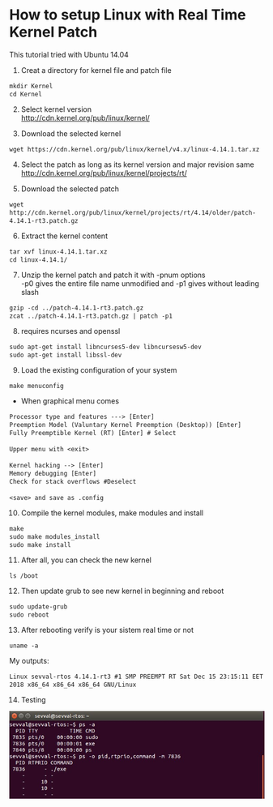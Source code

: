 # How to setup Linux with Real Time Kernel Patch
This tutorial tried with Ubuntu 14.04  

1. Creat a directory for kernel file and patch file
```
mkdir Kernel
cd Kernel
```

2. Select kernel version  
http://cdn.kernel.org/pub/linux/kernel/

3. Download the selected kernel
```
wget https://cdn.kernel.org/pub/linux/kernel/v4.x/linux-4.14.1.tar.xz
```

4. Select the patch as long as its kernel version and major revision same  
http://cdn.kernel.org/pub/linux/kernel/projects/rt/

5. Download the selected patch
```
wget http://cdn.kernel.org/pub/linux/kernel/projects/rt/4.14/older/patch-4.14.1-rt3.patch.gz
```

6. Extract the kernel content
```
tar xvf linux-4.14.1.tar.xz
cd linux-4.14.1/
```

7. Unzip the kernel patch and patch it with -pnum options  
-p0 gives the entire file name unmodified and -p1 gives without leading slash
```
gzip -cd ../patch-4.14.1-rt3.patch.gz 
zcat ../patch-4.14.1-rt3.patch.gz | patch -p1
```

8. requires ncurses and openssl
```
sudo apt-get install libncurses5-dev libncursesw5-dev
sudo apt-get install libssl-dev
```

9. Load the existing configuration of your system
```
make menuconfig
```

* When graphical menu comes
```
Processor type and features ---> [Enter] 
Preemption Model (Valuntary Kernel Preemption (Desktop)) [Enter]
Fully Preemptible Kernel (RT) [Enter] # Select

Upper menu with <exit>

Kernel hacking --> [Enter]
Memory debugging [Enter]
Check for stack overflows #Deselect

<save> and save as .config
```

10. Compile the kernel modules, make modules and install
```
make 
sudo make modules_install
sudo make install
```

11. After all, you can check the new kernel
```
ls /boot
```

12. Then update grub to see new kernel in beginning and reboot
```
sudo update-grub
sudo reboot
```

13. After rebooting verify is your sistem real time or not
```
uname -a
```

My outputs:
```
Linux sevval-rtos 4.14.1-rt3 #1 SMP PREEMPT RT Sat Dec 15 23:15:11 EET 2018 x86_64 x86_64 x86_64 GNU/Linux
```

14. Testing  

![When 2 threads run at real-time priority level 10 in process 7836 ](test.jpg)

